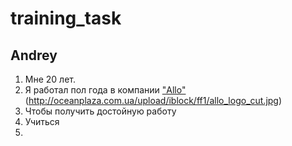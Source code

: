 # training_task
## Andrey ##
1. Мне  20 лет.
2. Я работал пол года в компании ["Allo"](www.allo.ua/) (http://oceanplaza.com.ua/upload/iblock/ff1/allo_logo_cut.jpg)
3. Чтобы получить достойную работу
4. Учиться
5. 
